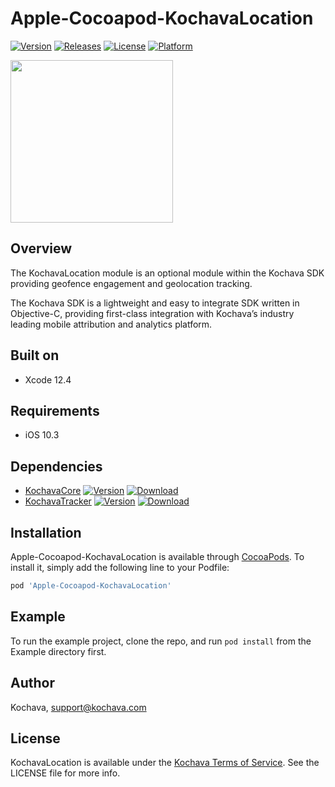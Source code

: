 # Apple-Cocoapod-KochavaLocation

[![Version](https://img.shields.io/cocoapods/v/Apple-Cocoapod-KochavaLocation.svg?style=flat)](https://cocoapods.org/pods/Apple-Cocoapod-KochavaLocation)
[![Releases](https://img.shields.io/github/v/release/kochava/Apple-SwiftPackage-KochavaLocation?include_prereleases&sort=semver)](https://github.com/Kochava/Apple-SwiftPackage-KochavaLocation/releases)
[![License](https://img.shields.io/cocoapods/l/Apple-Cocoapod-KochavaLocation.svg?style=flat)](https://cocoapods.org/pods/Apple-Cocoapod-KochavaLocation)
[![Platform](https://img.shields.io/cocoapods/p/Apple-Cocoapod-KochavaLocation.svg?style=flat)](https://cocoapods.org/pods/Apple-Cocoapod-KochavaLocation)

<img src="https://storage.googleapis.com/kochava-web/2016/07/Kochava-horizontal-black-800x154.png" width="260" />

## Overview

The KochavaLocation module is an optional module within the Kochava SDK providing geofence engagement and geolocation tracking.

The Kochava SDK is a lightweight and easy to integrate SDK written in Objective-C, providing first-class integration with Kochava’s industry leading mobile attribution and analytics platform.

## Built on

* Xcode 12.4

## Requirements

* iOS 10.3

## Dependencies

* [KochavaCore](https://cocoapods.org/pods/Apple-Cocoapod-KochavaCore)
[![Version](https://img.shields.io/cocoapods/v/Apple-Cocoapod-KochavaCore.svg?style=flat)](https://cocoapods.org/pods/Apple-Cocoapod-KochavaCore) [![Download](https://img.shields.io/github/v/release/kochava/Apple-SwiftPackage-KochavaCore?include_prereleases&sort=semver)](https://github.com/Kochava/Apple-SwiftPackage-KochavaCore/releases)
* [KochavaTracker](https://cocoapods.org/pods/Apple-Cocoapod-KochavaTracker)
[![Version](https://img.shields.io/cocoapods/v/Apple-Cocoapod-KochavaTracker.svg?style=flat)](https://cocoapods.org/pods/Apple-Cocoapod-KochavaTracker) [![Download](https://img.shields.io/github/v/release/kochava/Apple-SwiftPackage-KochavaTracker?include_prereleases&sort=semver)](https://github.com/Kochava/Apple-SwiftPackage-KochavaTracker/releases)

## Installation

Apple-Cocoapod-KochavaLocation is available through [CocoaPods](https://cocoapods.org).
To install it, simply add the following line to your Podfile:

```ruby
pod 'Apple-Cocoapod-KochavaLocation'
```

## Example

To run the example project, clone the repo, and run `pod install` from the Example directory first.

## Author

Kochava, support@kochava.com

## License

KochavaLocation is available under the [Kochava Terms of Service](https://www.kochava.com/terms-of-service/). See the LICENSE file for more info.
